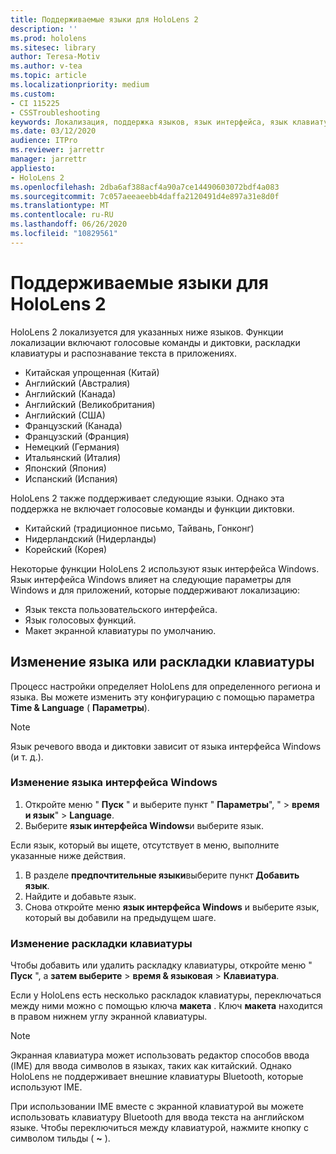 ```yaml
---
title: Поддерживаемые языки для HoloLens 2
description: ''
ms.prod: hololens
ms.sitesec: library
author: Teresa-Motiv
ms.author: v-tea
ms.topic: article
ms.localizationpriority: medium
ms.custom:
- CI 115225
- CSSTroubleshooting
keywords: Локализация, поддержка языков, язык интерфейса, язык клавиатуры, IME, раскладка клавиатуры
ms.date: 03/12/2020
audience: ITPro
ms.reviewer: jarrettr
manager: jarrettr
appliesto:
- HoloLens 2
ms.openlocfilehash: 2dba6af388acf4a90a7ce14490603072bdf4a083
ms.sourcegitcommit: 7c057aeeaeebb4daffa2120491d4e897a31e8d0f
ms.translationtype: MT
ms.contentlocale: ru-RU
ms.lasthandoff: 06/26/2020
ms.locfileid: "10829561"
---
```

# Поддерживаемые языки для HoloLens 2

HoloLens 2 локализуется для указанных ниже языков. Функции локализации включают голосовые команды и диктовки, раскладки клавиатуры и распознавание текста в приложениях.

- Китайская упрощенная (Китай)
- Английский (Австралия)
- Английский (Канада)
- Английский (Великобритания)
- Английский (США)
- Французский (Канада)
- Французский (Франция)
- Немецкий (Германия)
- Итальянский (Италия)
- Японский (Япония)
- Испанский (Испания)

HoloLens 2 также поддерживает следующие языки. Однако эта поддержка не включает голосовые команды и функции диктовки.

- Китайский (традиционное письмо, Тайвань, Гонконг)
- Нидерландский (Нидерланды)
- Корейский (Корея)

Некоторые функции HoloLens 2 используют язык интерфейса Windows. Язык интерфейса Windows влияет на следующие параметры для Windows и для приложений, которые поддерживают локализацию:

- Язык текста пользовательского интерфейса.
- Язык голосовых функций.
- Макет экранной клавиатуры по умолчанию.

## Изменение языка или раскладки клавиатуры

Процесс настройки определяет HoloLens для определенного региона и языка. Вы можете изменить эту конфигурацию с помощью параметра **Time & Language** ( **Параметры**).

> [!NOTE]  
> Язык речевого ввода и диктовки зависит от языка интерфейса Windows (и т. д.).

### Изменение языка интерфейса Windows

1. Откройте меню " **Пуск** " и выберите пункт " **Параметры**", "  >  **время и язык**"  >  **Language**.
2. Выберите **язык интерфейса Windows**и выберите язык.  

Если язык, который вы ищете, отсутствует в меню, выполните указанные ниже действия.  

1. В разделе **предпочтительные языки**выберите пункт **Добавить язык**.
2. Найдите и добавьте язык.
3. Снова откройте меню **язык интерфейса Windows** и выберите язык, который вы добавили на предыдущем шаге.

### Изменение раскладки клавиатуры

Чтобы добавить или удалить раскладку клавиатуры, откройте меню " **Пуск** ", а **затем выберите**  >  **время & языковая**  >  **Клавиатура**.

Если у HoloLens есть несколько раскладок клавиатуры, переключаться между ними можно с помощью ключа **макета** . Ключ **макета** находится в правом нижнем углу экранной клавиатуры.

> [!NOTE]  
> Экранная клавиатура может использовать редактор способов ввода (IME) для ввода символов в языках, таких как китайский. Однако HoloLens не поддерживает внешние клавиатуры Bluetooth, которые используют IME.
>  
> При использовании IME вместе с экранной клавиатурой вы можете использовать клавиатуру Bluetooth для ввода текста на английском языке. Чтобы переключиться между клавиатурой, нажмите кнопку с символом тильды ( **~** ).
